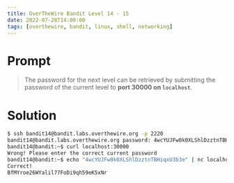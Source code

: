 ```yaml
---
title: OverTheWire Bandit Level 14 - 15
date: 2022-07-28T14:00:00
tags: [overthewire, bandit, linux, shell, networking]
---
```

# Prompt
> The password for the next level can be retrieved by submitting the password of the current level to **port 30000 on `localhost`**.

# Solution
```sh
$ ssh bandit14@bandit.labs.overthewire.org -p 2220
bandit14@bandit.labs.overthewire.org password: 4wcYUJFw0k0XLShlDzztnTBHiqxU3b3e
bandit14@bandit:~$ curl localhost:30000
Wrong! Please enter the correct current password
bandit14@bandit:~$ echo "4wcYUJFw0k0XLShlDzztnTBHiqxU3b3e" | nc localhost 30000
Correct!
BfMYroe26WYalil77FoDi9qh59eK5xNr
```